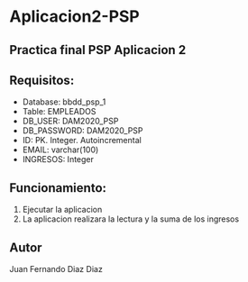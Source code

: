 # Aplicacion2-PSP
## Practica final PSP Aplicacion 2
## Requisitos:
- Database: bbdd_psp_1
- Table: EMPLEADOS
- DB_USER: DAM2020_PSP
- DB_PASSWORD: DAM2020_PSP
- ID: PK. Integer. Autoincremental
- EMAIL: varchar(100)
- INGRESOS: Integer

## Funcionamiento:
1. Ejecutar la aplicacion
2. La aplicacion realizara la lectura y la suma de los ingresos

## Autor
Juan Fernando Diaz Diaz
